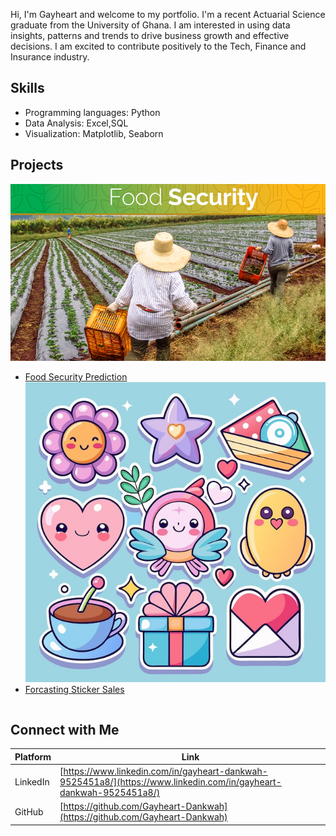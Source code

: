 Hi, I'm Gayheart and welcome to my portfolio.
I'm a recent Actuarial Science graduate from the University of Ghana. I am interested in using data insights, patterns and trends to drive business growth and effective decisions. I am excited to contribute positively to the Tech, Finance and Insurance industry.

## Skills
* Programming languages: Python
* Data Analysis: Excel,SQL
* Visualization: Matplotlib, Seaborn

## Projects
![Food Security](blog-food-security2.png)
* [Food Security Prediction](https://github.com/Gayheart-Dankwah/Machine-Learning-Project)
![Sticker Sales](cute-stickers-heart-flower-star-more_123891-161446.jpg)
* [Forcasting Sticker Sales](https://github.com/Gayheart-Dankwah/Forcasting-Sticker-Sales)
```

```
## Connect with Me
| Platform | Link |
|-----------|------|
| LinkedIn  | [https://www.linkedin.com/in/gayheart-dankwah-9525451a8/](https://www.linkedin.com/in/gayheart-dankwah-9525451a8/) |
| GitHub     | [https://github.com/Gayheart-Dankwah](https://github.com/Gayheart-Dankwah) |
```
